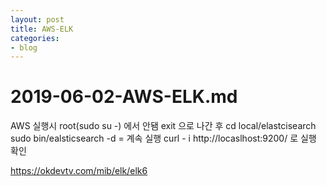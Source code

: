```yaml
---
layout: post
title: AWS-ELK
categories:
- blog
---
```


# 2019-06-02-AWS-ELK.md

AWS 실행시 root(sudo su -) 에서 안됌 exit 으로 나간 후
cd local/elastcisearch
sudo bin/ealsticsearch -d   = 계속 실행
curl - i http://locaslhost:9200/ 로 실행 확인 



https://okdevtv.com/mib/elk/elk6
